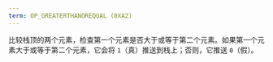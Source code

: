 ```yaml
---
term: OP_GREATERTHANOREQUAL (0XA2)
---
```


比较栈顶的两个元素，检查第一个元素是否大于或等于第二个元素。如果第一个元素大于或等于第二个元素，它会将 `1`（真）推送到栈上；否则，它推送 `0`（假）。